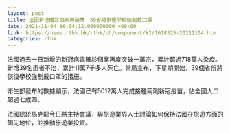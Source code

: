 ```yaml
---
layout: post
title: 法國新增確診個案再破萬　39省將恢復學校強制戴口罩
date: 2021-11-04 10:04:12.000000000 +08:00
link: https://news.rthk.hk/rthk/ch/component/k2/1618325-20211104.htm
categories: rthk
---
```


法國過去一日新增的新冠病毒確診個案再度突破一萬宗，累計超過718萬人染疫。新增39名患者不治，累計11萬7千多人死亡。當局宣布，下星期開始，39個省份將恢復學校強制戴口罩的措施。

衛生部發布的數據顯示，法國已有5012萬人完成接種兩劑新冠疫苗，佔全國人口超過七成四。

法國總統馬克龍今日將主持會議，與旅遊業界人士討論如何保持法國在旅遊方面的領先地位，並推動旅遊業投資。
